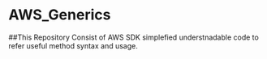 # AWS_Generics

##This Repository Consist of AWS SDK simplefied understnadable code to refer useful method syntax and usage.  